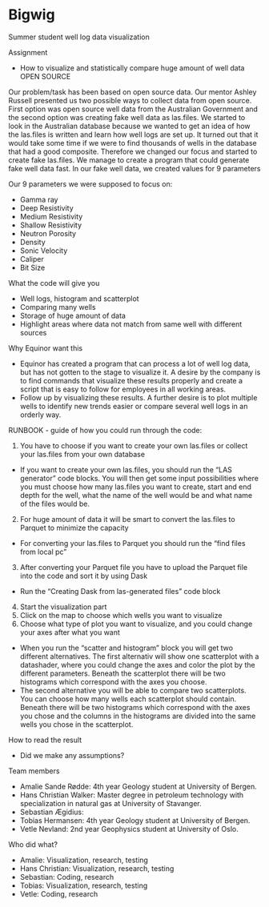 # Bigwig
Summer student well log data visualization

Assignment
- How to visualize and statistically compare huge amount of well data OPEN SOURCE

Our problem/task has been based on open source data. Our mentor Ashley Russell presented us two possible ways to collect data from open source. First option was open source well data from the Australian Government and the second option was creating fake well data as las.files. We started to look in the Australian database because we wanted to get an idea of how the las.files is written and learn how well logs are set up. It turned out that it would take some time if we were to find thousands of wells in the database that had a good composite. Therefore we changed our focus and started to create fake las.files. We manage to create a program that could generate fake well data fast. In our fake well data, we created values for 9 parameters

Our 9 parameters we were supposed to focus on:
- Gamma ray
- Deep Resistivity
- Medium Resistivity
- Shallow Resistivity
- Neutron Porosity
- Density
- Sonic Velocity
- Caliper
- Bit Size

What the code will give you
- Well logs, histogram and scatterplot
- Comparing many wells
- Storage of huge amount of data
- Highlight areas where data not match from same well with different sources

Why Equinor want this
- Equinor has created a program that can process a lot of well log data, but has not gotten to the stage to visualize it. A desire by the company is to find commands that visualize these results properly and create a script that is easy to follow for employees in all working areas. 
- Follow up by visualizing these results. A further desire is to plot multiple wells to identify new trends easier or compare several well logs in an orderly way.  
 
RUNBOOK - guide of how you could run through the code:  
1. You have to choose if you want to create your own las.files or collect your las.files from your own database
  - If you want to create your own las.files, you should run the “LAS generator” code blocks. 
    You will then get some input possibilities where you must choose how many las.files you want to create, start and end depth for the well, what the name of the well would     be and what name of the files would be. 
2. For huge amount of data it will be smart to convert the las.files to Parquet to minimize the capacity
  - For converting your las.files to Parquet you should run the “find files from local pc”  
3. After converting your Parquet file you have to upload the Parquet file into the code and sort it by using Dask
  - Run the “Creating Dask from las-generated files” code block
4. Start the visualization part
5. Click on the map to choose which wells you want to visualize
6. Choose what type of plot you want to visualize, and you could change your axes after what you want
  - When you run the “scatter and histogram” block you will get two different alternatives. The first alternativ will show one scatterplot with a datashader, where you could     change the axes and color the plot by the different parameters. Beneath the scatterplot there will be two histograms which correspond with the axes you choose. 
  - The second alternative you will be able to compare two scatterplots. You can choose how many wells each scatterplot should contain. Beneath there will be two histograms      which correspond with the axes you chose and the columns in the histograms are divided into the same wells you chose in the scatterplot.   

How to read the result
 - Did we make any assumptions?

Team members
- Amalie Sande Rødde: 4th year Geology student at University of Bergen. 
- Hans Christian Walker: Master degree in petroleum technology with specialization in natural gas at University of Stavanger. 
- Sebastian Ægidius:
- Tobias Hermansen: 4th year Geology student at University of Bergen. 
- Vetle Nevland: 2nd year Geophysics student at University of Oslo. 

Who did what?
- Amalie: Visualization, research, testing
- Hans Christian: Visualization, research, testing
- Sebastian: Coding, research
- Tobias: Visualization, research, testing
- Vetle: Coding, research
